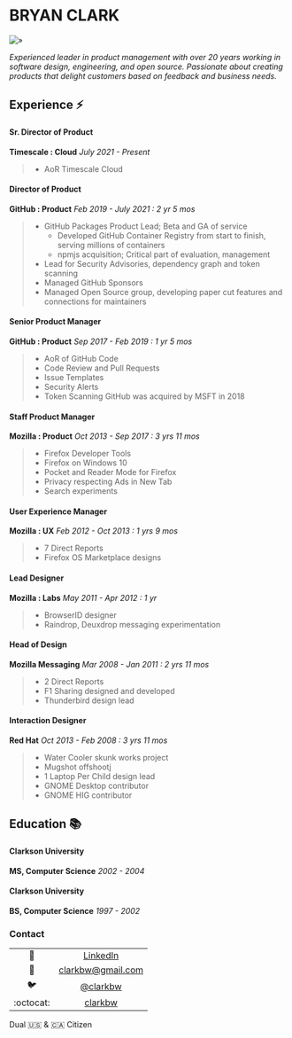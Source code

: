 # BRYAN CLARK

![»](https://user-images.githubusercontent.com/2134/28605762-42f16bf0-7188-11e7-847a-7d05b7cf97a4.png)

*Experienced leader in product management with over 20 years working in software design, engineering, and open source. Passionate about creating products that delight customers based on feedback and business needs.*

## Experience :zap:

#### Sr. Director of Product
**Timescale : Cloud**
*July 2021 - Present*
> * AoR Timescale Cloud

#### Director of Product
**GitHub : Product**
*Feb 2019 - July 2021 : 2 yr 5 mos*
> * GitHub Packages Product Lead; Beta and GA of service
>   * Developed GitHub Container Registry from start to finish, serving millions of containers
>   * npmjs acquisition; Critical part of evaluation, management
> * Lead for Security Advisories, dependency graph and token scanning
> * Managed GitHub Sponsors 
> * Managed Open Source group, developing paper cut features and connections for maintainers

#### Senior Product Manager
**GitHub : Product**
*Sep 2017 - Feb 2019 : 1 yr 5 mos*
> * AoR of GitHub Code
> * Code Review and Pull Requests
> * Issue Templates
> * Security Alerts
> * Token Scanning
> GitHub was acquired by MSFT in 2018

#### Staff Product Manager
**Mozilla : Product**
*Oct 2013 - Sep 2017 : 3 yrs 11 mos*
> * Firefox Developer Tools
> * Firefox on Windows 10
> * Pocket and Reader Mode for Firefox
> * Privacy respecting Ads in New Tab
> * Search experiments

#### User Experience Manager
**Mozilla : UX**
*Feb 2012 - Oct 2013 : 1 yrs 9 mos*
> * 7 Direct Reports
> * Firefox OS Marketplace designs

#### Lead Designer
**Mozilla : Labs**
*May 2011 - Apr 2012 : 1 yr*
> * BrowserID designer
> * Raindrop, Deuxdrop messaging experimentation

#### Head of Design
**Mozilla Messaging**
*Mar 2008 - Jan 2011 : 2 yrs 11 mos*
> * 2 Direct Reports
> * F1 Sharing designed and developed
> * Thunderbird design lead

#### Interaction Designer
**Red Hat**
*Oct 2013 - Feb 2008 : 3 yrs 11 mos*
> * Water Cooler skunk works project
> * Mugshot offshootj
> * 1 Laptop Per Child design lead
> * GNOME Desktop contributor
> * GNOME HIG contributor

## Education :books:

#### Clarkson University
**MS, Computer Science**
*2002 - 2004*

#### Clarkson University
**BS, Computer Science**
*1997 - 2002*

### Contact

| | |
|:----:|:---:|
|:link: | [LinkedIn](https://www.linkedin.com/in/clarkbw/)|
|:incoming_envelope: | [clarkbw@gmail.com](mailto:clarkbw@gmail.com)|
|:bird: | [@clarkbw](https://twitter.com/clarkbw)|
|:octocat: | [clarkbw](https://github.com/clarkbw/)|

Dual :us: & :canada: Citizen
